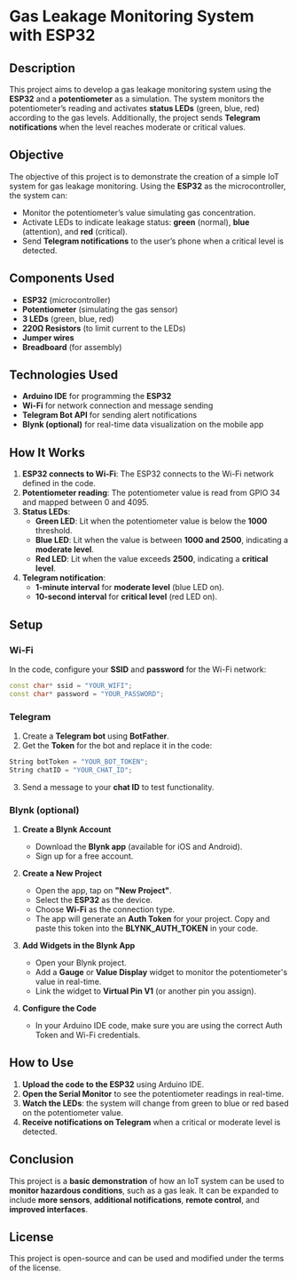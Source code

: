 
# **Gas Leakage Monitoring System with ESP32**

## **Description**

This project aims to develop a gas leakage monitoring system using the **ESP32** and a **potentiometer** as a simulation. The system monitors the potentiometer’s reading and activates **status LEDs** (green, blue, red) according to the gas levels. Additionally, the project sends **Telegram notifications** when the level reaches moderate or critical values.

## **Objective**

The objective of this project is to demonstrate the creation of a simple IoT system for gas leakage monitoring. Using the **ESP32** as the microcontroller, the system can:
- Monitor the potentiometer’s value simulating gas concentration.
- Activate LEDs to indicate leakage status: **green** (normal), **blue** (attention), and **red** (critical).
- Send **Telegram notifications** to the user’s phone when a critical level is detected.

## **Components Used**

- **ESP32** (microcontroller)
- **Potentiometer** (simulating the gas sensor)
- **3 LEDs** (green, blue, red)
- **220Ω Resistors** (to limit current to the LEDs)
- **Jumper wires**
- **Breadboard** (for assembly)

## **Technologies Used**

- **Arduino IDE** for programming the **ESP32**
- **Wi-Fi** for network connection and message sending
- **Telegram Bot API** for sending alert notifications
- **Blynk (optional)** for real-time data visualization on the mobile app

## **How It Works**

1. **ESP32 connects to Wi-Fi**: The ESP32 connects to the Wi-Fi network defined in the code.
2. **Potentiometer reading**: The potentiometer value is read from GPIO 34 and mapped between 0 and 4095.
3. **Status LEDs**:
   - **Green LED**: Lit when the potentiometer value is below the **1000** threshold.
   - **Blue LED**: Lit when the value is between **1000 and 2500**, indicating a **moderate level**.
   - **Red LED**: Lit when the value exceeds **2500**, indicating a **critical level**.
4. **Telegram notification**:
   - **1-minute interval** for **moderate level** (blue LED on).
   - **10-second interval** for **critical level** (red LED on).

## **Setup**

### **Wi-Fi**
In the code, configure your **SSID** and **password** for the Wi-Fi network:
```cpp
const char* ssid = "YOUR_WIFI";
const char* password = "YOUR_PASSWORD";
```

### **Telegram**
1. Create a **Telegram bot** using **BotFather**.
2. Get the **Token** for the bot and replace it in the code:
```cpp
String botToken = "YOUR_BOT_TOKEN";
String chatID = "YOUR_CHAT_ID";
```
3. Send a message to your **chat ID** to test functionality.

### **Blynk (optional)**
1. **Create a Blynk Account**
   - Download the **Blynk app** (available for iOS and Android).
   - Sign up for a free account.

2. **Create a New Project**
   - Open the app, tap on **"New Project"**.
   - Select the **ESP32** as the device.
   - Choose **Wi-Fi** as the connection type.
   - The app will generate an **Auth Token** for your project. Copy and paste this token into the **BLYNK_AUTH_TOKEN** in your code.

3. **Add Widgets in the Blynk App**
   - Open your Blynk project.
   - Add a **Gauge** or **Value Display** widget to monitor the potentiometer's value in real-time.
   - Link the widget to **Virtual Pin V1** (or another pin you assign).

4. **Configure the Code**
   - In your Arduino IDE code, make sure you are using the correct Auth Token and Wi-Fi credentials.

## **How to Use**

1. **Upload the code to the ESP32** using Arduino IDE.
2. **Open the Serial Monitor** to see the potentiometer readings in real-time.
3. **Watch the LEDs**: the system will change from green to blue or red based on the potentiometer value.
4. **Receive notifications on Telegram** when a critical or moderate level is detected.

## **Conclusion**

This project is a **basic demonstration** of how an IoT system can be used to **monitor hazardous conditions**, such as a gas leak. It can be expanded to include **more sensors**, **additional notifications**, **remote control**, and **improved interfaces**.

## **License**

This project is open-source and can be used and modified under the terms of the license.
